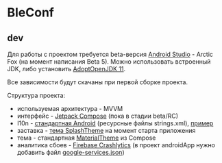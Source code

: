 # BleConf

## dev

Для работы с проектом требуется beta-версия [Android Studio][1] - Arctic Fox (на момент написания Beta 5). Можно использовать встроенный JDK, либо установить [AdoptOpenJDK 11][2].

Все зависимости будут скачаны при первой сборке проекта.

Структура проекта:
- используемая архитектура - MVVM
- интерфейс - [Jetpack Compose][3] (пока в стадии beta/RC)
- l10n - [стандартная Android][4] (ресурсные файлы strings.xml), [пример][7]
- заставка - [тема SplashTheme][5] на момент старта приложения
- тема - стандартная [MaterialTheme][6] из Compose
- аналитика сбоев - [Firebase Crashlytics][8] (в проект androidApp нужно добавить файл [google-services.json][9])

[1]: https://developer.android.com/studio/preview
[2]: https://adoptopenjdk.net/
[3]: https://developer.android.com/jetpack/compose
[4]: https://developer.android.com/guide/topics/resources/localization
[5]: https://blog.davidmedenjak.com/android/2017/09/02/splash-screens.html
[6]: https://developer.android.com/jetpack/compose/themes
[7]: https://medium.com/i18n-and-l10n-resources-for-developers/a-deep-dive-into-internationalizing-jetpack-compose-android-apps-e4ed3dc2809c
[8]: https://firebase.google.com/docs/crashlytics
[9]: https://firebase.google.com/docs/android/setup#kotlin+ktx
